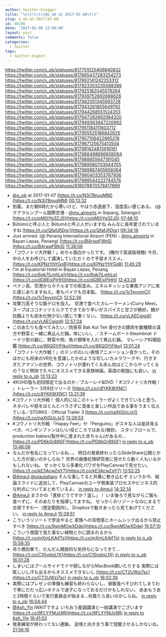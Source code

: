 ```yaml
---
author: twitter-blogger
title: "\n\t\t\t\t@o_ob at 2017-01-08\t\t"
slug: o_ob-at-2017-01-08
id: 40246
date: '2017-01-08 12:00:00'
layout: post
comments: false
categories:
  - twitter
tags:
  - twitter-digest
---
```


https://twitter.com/o_ob/statuses/817751025406840832 https://twitter.com/o_ob/statuses/817865437283254273 https://twitter.com/o_ob/statuses/817892141242253312 https://twitter.com/o_ob/statuses/817923303235088389 https://twitter.com/o_ob/statuses/817925162045579264 https://twitter.com/o_ob/statuses/817939752892698626 https://twitter.com/o_ob/statuses/817942051345993728 https://twitter.com/o_ob/statuses/817943261855649792 https://twitter.com/o_ob/statuses/817944268551524353 https://twitter.com/o_ob/statuses/817947282892984320 https://twitter.com/o_ob/statuses/817949363947220992 https://twitter.com/o_ob/statuses/817951184111603712 https://twitter.com/o_ob/statuses/817955525186842625 https://twitter.com/o_ob/statuses/817957106422665216 https://twitter.com/o_ob/statuses/817967125675413504 https://twitter.com/o_ob/statuses/817981624813916161 https://twitter.com/o_ob/statuses/817988498686808064 https://twitter.com/o_ob/statuses/817988855647191045 https://twitter.com/o_ob/statuses/817989580703944705 https://twitter.com/o_ob/statuses/817989867405656064 https://twitter.com/o_ob/statuses/817990403353767936 https://twitter.com/o_ob/statuses/817999544222744576 https://twitter.com/o_ob/statuses/818078870578417669  

*   [@o_ob](https://twitter.com/o_ob) at 2017-01-07 [https://t.co/N3i7BnugMM](https://t.co/N3i7BnugMM) [00:13:32](https://twitter.com/o_ob/statuses/817751025406840832)
*   到着。まだ朝6時だから寒いけど、やはり赤道直下、湿度高い感じある。 (@ クアラルンプール国際空港 - [@my_airports](https://twitter.com/my_airports) in Sepang, Selangor) [https://t.co/pM0jYg3ZJS](https://t.co/pM0jYg3ZJS) [07:48:10](https://twitter.com/o_ob/statuses/817865437283254273)
*   Būtūmóと呼ぶ人と Bútumòと呼ぶ人がいますね みんなに長年愛されていますね [https://t.co/QfafJfiDgr](https://t.co/QfafJfiDgr) [09:34:16](https://twitter.com/o_ob/statuses/817892141242253312)
*   Just arrived. (@ Penang International Airport (PEN) - [@my_airports](https://twitter.com/my_airports) in Bayan Lepas, Penang) [https://t.co/B4rwqF9lh5](https://t.co/B4rwqF9lh5) [11:38:06](https://twitter.com/o_ob/statuses/817923303235088389)
*   「コウノトリ大作戦！」めちゃ面白かったです。 (機内で英語版視聴) 今月、中の人をお呼びして講演していただくので予習オススメ。 [https://t.co/KPNzYhYGqB](https://t.co/KPNzYhYGqB) [11:45:29](https://twitter.com/o_ob/statuses/817925162045579264)
*   I'm at Equatorial Hotel in Bayan Lepas, Penang [https://t.co/6qk7jLmhLq](https://t.co/6qk7jLmhLq) [https://t.co/dGBEixPjHH](https://t.co/dGBEixPjHH) [12:43:28](https://twitter.com/o_ob/statuses/817939752892698626)
*   ペナン島、空港からホテルまでの街並み。エネルギッシュな東南アジアに来た感じありますねえ。車もバイクも日本製。 [https://t.co/1cTeyvjmCI](https://t.co/1cTeyvjmCI) [12:52:36](https://twitter.com/o_ob/statuses/817942051345993728)
*   攻撃力高そうな飯テロを投入。 空港で食べたカレーラーメン(Curry Mee)。 スープはココナッツミルクでできており辛いがスパイスと甘さが絶妙。麺が拉麵よりも炭水化物少ない感じで重くない。 [https://t.co/yLAECgigdI](https://t.co/yLAECgigdI) [12:57:24](https://twitter.com/o_ob/statuses/817943261855649792)
*   このあたりも食べてみたい／肉骨茶 Bak Kut Teh 骨付きの豚肉を数種類の漢方や野菜と一緒に煮込んだ鍋。体にいい。／スチームボートSteamboat ドーナツ型の鍋に、野菜や肉、魚介類等を入れて煮込む鍋。 マレーシア料理図鑑 [https://t.co/86QGYjFtku](https://t.co/86QGYjFtku) [13:01:24](https://twitter.com/o_ob/statuses/817944268551524353)
*   「コウノトリ大作戦！」のテンポのいい表情アニメーション良かった。そのほかにも将来のVR化を意識したかのような珍しいカメラワークや、行きすぎたアマゾンの世界、コウノトリが連れてくる赤ん坊はどこからやってくるの？など明快で久々にオススメできる家族映画。英語の勉強にも良い。 [in reply to o_ob](https://twitter.com/o_ob/statuses/817925162045579264) [13:13:23](https://twitter.com/o_ob/statuses/817947282892984320)
*   4KUHD版も初回限定で出るのか／ブルーレイ&DVD『 #コウノトリ大作戦！ 』トレーラー 3月8日リリース [https://t.co/c8YKK8tXNC](https://t.co/c8YKK8tXNC) [13:21:39](https://twitter.com/o_ob/statuses/817949363947220992)
*   #コウノトリ大作戦！ 個人的にはこのトレイラーがよくできていると思う。ネタバレや筋をほとんどバラさずに音楽と楽しい作品である事をうまく伝えている／STORKS - Official Trailer 3 [https://t.co/naXtGUcJx1](https://t.co/naXtGUcJx1) [13:28:53](https://twitter.com/o_ob/statuses/817951184111603712)
*   #コウノトリ大作戦 「Happy Feet」や「Penguins」がスキな人は是非見るべき、ペンギンファンは(いい役どころではある)微妙。 スタッフロールで、production babies(製作中に産まれた赤ちゃん)があるの… [https://t.co/PD6kGr89GF](https://t.co/PD6kGr89GF) [in reply to o_ob](https://twitter.com/o_ob/statuses/817947282892984320) [13:46:08](https://twitter.com/o_ob/statuses/817955525186842625)
*   なんだか有名になっているね…。 明日の発表終わったらSlideShare公開とかした方が良いのかしらね？ 世界の画像処理研究者に見せたら動く人もいるかもしれないね。 せっかくなら多重化パワポをPlayCanvasで見せたい。 [https://t.co/kE3AcwZqY7](https://t.co/kE3AcwZqY7) [13:52:25](https://twitter.com/o_ob/statuses/817957106422665216)
*   [@AmeJi](https://twitter.com/AmeJi) [@utautattaro](https://twitter.com/utautattaro) そんな事してると共著に巻き込むぞ というか今、結論スライドに追加して、PlayCanvasのユーザ側実装プロセスやビジネス的な利点についてまとめているよ。 [in reply to AmeJi](https://twitter.com/AmeJi/statuses/817966644232232960) [14:32:14](https://twitter.com/o_ob/statuses/817967125675413504)
*   [@AmeJi](https://twitter.com/AmeJi) まさかの「進捗どうですか？返し」！ いま後ろで見ながらご飯も食べずに、そのあたりを指導してますね。 せっかくのリゾートなのにまるで合宿ですわー（想定範囲内）。 Dropboxで動きあったら見てあげてください。 [in reply to AmeJi](https://twitter.com/AmeJi/statuses/817967602689376256) [15:29:51](https://twitter.com/o_ob/statuses/817981624813916161)
*   こういうリゾートで学会やると 家族への背徳感とホームシック出るから禁止すべき [https://t.co/9qmMOwXDde](https://t.co/9qmMOwXDde) [15:57:10](https://twitter.com/o_ob/statuses/817988498686808064)
*   こういう南国で見た事ない植物とかに囲まれるから [https://t.co/mXmLKAjfTs](https://t.co/mXmLKAjfTs) [in reply to o_ob](https://twitter.com/o_ob/statuses/817988498686808064) [15:58:35](https://twitter.com/o_ob/statuses/817988855647191045)
*   吊り橋効果で、だんだん開放的な気持ちになってきて… [https://t.co/C10vqtxLfX](https://t.co/C10vqtxLfX) [in reply to o_ob](https://twitter.com/o_ob/statuses/817988855647191045) [16:01:28](https://twitter.com/o_ob/statuses/817989580703944705)
*   しまいにはプールサイドでドヤ顔しながらMacBook開いたりする 実際には眩しいし汗も出るからオススメできないし [https://t.co/CT2UWzi7sc](https://t.co/CT2UWzi7sc) [in reply to o_ob](https://twitter.com/o_ob/statuses/817988498686808064) [16:02:36](https://twitter.com/o_ob/statuses/817989867405656064)
*   実際にはプレゼンの準備も練習も終わらないし、昼飯食べそびれてしまうわで単にだだっ広いホテルで迷子になっておるだけかもしれない。 ああもうあと2時間ぐらいで実行委員会が始まる…何着たら良いのかしらね。 [in reply to o_ob](https://twitter.com/o_ob/statuses/817989867405656064) [16:04:44](https://twitter.com/o_ob/statuses/817990403353767936)
*   [@Ash_Yin](https://twitter.com/Ash_Yin) IWAITですよ いちおう基調講演と一般講演でございます [https://t.co/9FLYYNUz9R](https://t.co/9FLYYNUz9R) [in reply to Ash_Yin](https://twitter.com/Ash_Yin/statuses/817992465844092929) [16:41:03](https://twitter.com/o_ob/statuses/817999544222744576)
*   発表練習が終わってない連鎖。 逆境と向き合う事で覚醒させるしかないね。 [21:56:16](https://twitter.com/o_ob/statuses/818078870578417669)